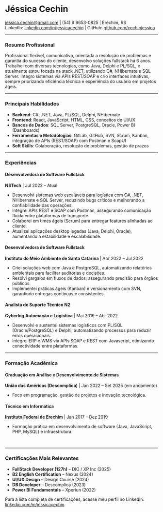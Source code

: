 # Jéssica Cechin
jessica.cechin@gmail.com | (54) 9 9653-0825 | Erechim, RS  
LinkedIn: [linkedin.com/in/jessicacechin](https://www.linkedin.com/in/jessicacechin) | GitHub: [github.com/cechinjessica](https://github.com/cechinjessica)

***
### Resumo Profissional

Profissional flexível, comunicativa, orientada a resolução de problemas e garantia do sucesso do cliente, desenvolvo soluções fullstack há 6 anos. Trabalhei com diversas tecnologias, como Java, Delphi e PL/SQL, e atualmente estou focada na stack .NET, utilizando C#, NHibernate e SQL Server. Integro sistemas via APIs REST/SOAP e crio interfaces intuitivas, sempre priorizando eficiência técnica e experiência do usuário em projetos ágeis.

***
### Principais Habilidades

- **Backend**: C#, .NET, Java, PL/SQL, Delphi, NHibernate
- **Frontend**: React, JavaScript, HTML, CSS, conceitos de UI/UX
- **Bancos de Dados**: SQL Server, PostgreSQL, Oracle, Power BI (Dashboards)
- **Ferramentas e Metodologias**: GitLab, GitHub, SVN, Scrum, Kanban, integração de APIs (REST/SOAP) com Postman e SoapUI
- **Soft Skills**: Colaboração, resolução de problemas, gestão de prazos  

***
### Experiências

#### Desenvolvedora de Software Fullstack
**NSTech** | Jul 2022 – Atual
- Desenvolvi sistemas web escaláveis para logística com C#, .NET, NHibernate e SQL Server, reduzindo bugs críticos e melhorando a confiabilidade das operações.
- Integrei APIs REST e SOAP com Postman, assegurando comunicação fluida entre plataformas de transporte.
- Colaborei em times ágeis (Scrum) para entregar features alinhadas ao cliente.
- Atualizei aplicações desktop legadas (Java, Delphi, Oracle), aumentando a estabilidade e escalabilidade.

#### Desenvolvedora de Software Fullstack
**Instituto do Meio Ambiente de Santa Catarina** | Abr 2022 – Jul 2022
- Criei soluções web com Java e PostgreSQL, automatizando relatórios ambientais para facilitar auditorias e decisões.
- Resolvi gargalos em fluxos de dados, assegurando precisão para órgãos públicos.
- Implementei práticas ágeis (Kanban) e versionamento com SVN, garantindo entregas contínuas e consistentes.

#### Analista de Suporte Técnico N2
**Cyberlog Automação e Logística** | Mai 2019 – Abr 2022
- Desenvolvi e sustentei sistemas logísticos com PL/SQL (Oracle/PostgreSQL) e Delphi, automatizando processos para reduzir erros operacionais.
- Integrei ERP e WMS via APIs SOAP e REST com Javascript, otimizando conectividade entre plataformas.

***
### Formação Acadêmica

#### Graduação em Análise e Desenvolvimento de Sistemas
**União das Américas (Descomplica)** | Jan 2022 – Set 2025 (em andamento)
- Foco em programação, gestão de projetos e inovação tecnológica.

#### Técnico em Informática
**Instituto Federal de Erechim** | Jan 2017 – Dez 2019
- Formação prática em desenvolvimento de software (Java, JavaScript, PHP, MySQL) e infraestrutura.
<br/>

***
### Certificações Mais Relevantes

- **FullStack Developer (127h)** – DIO / XP Inc (2025)
- **B2 English Certification** – Nexus (2024)
- **UI/UX Design** – Design Course (2024)
- **DB Developer** – Descomplica (2023)
- **Power BI Fundamentals** – Xperiun (2022)

Para a lista completa de certificações, acesse meu perfil no LinkedIn: [linkedin.com/in/jessicacechin](https://www.linkedin.com/in/jessicacechin).